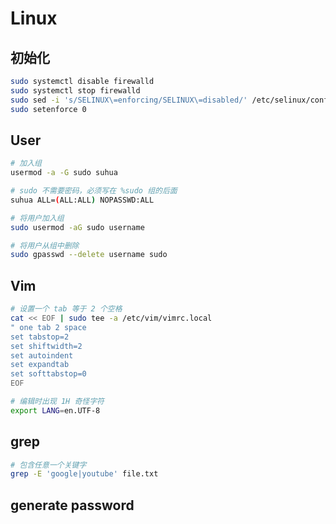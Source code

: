 # Linux

## 初始化

```sh
sudo systemctl disable firewalld
sudo systemctl stop firewalld
sudo sed -i 's/SELINUX\=enforcing/SELINUX\=disabled/' /etc/selinux/config
sudo setenforce 0
```

## User

```sh
# 加入组
usermod -a -G sudo suhua

# sudo 不需要密码，必须写在 %sudo 组的后面
suhua ALL=(ALL:ALL) NOPASSWD:ALL

# 将用户加入组
sudo usermod -aG sudo username

# 将用户从组中删除
sudo gpasswd --delete username sudo
```

## Vim

```sh
# 设置一个 tab 等于 2 个空格
cat << EOF | sudo tee -a /etc/vim/vimrc.local
" one tab 2 space
set tabstop=2
set shiftwidth=2
set autoindent
set expandtab
set softtabstop=0
EOF

# 编辑时出现 1H 奇怪字符
export LANG=en.UTF-8
```

## grep

```sh
# 包含任意一个关键字
grep -E 'google|youtube' file.txt
```

## generate password

```sh

```
